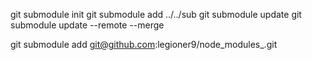 git submodule init
git submodule add ../../sub
git submodule update
git submodule update --remote --merge

git submodule add git@github.com:legioner9/node_modules_.git
